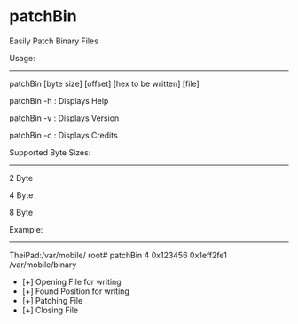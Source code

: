 patchBin
========

Easily Patch Binary Files

Usage:
______

patchBin [byte size] [offset] [hex to be written] [file]
 
patchBin -h : Displays Help

patchBin -v : Displays Version

patchBin -c : Displays Credits
 
Supported Byte Sizes:
_____________________
 
2 Byte

4 Byte 

8 Byte
 
Example:
_________

TheiPad:/var/mobile/ root# patchBin 4 0x123456 0x1eff2fe1 /var/mobile/binary

- [+] Opening File for writing
- [+] Found Position for writing
- [+] Patching File
- [+] Closing File
